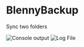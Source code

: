 # BlennyBackup
Sync two folders

![Console output](https://user-images.githubusercontent.com/9568412/40142412-d06efbec-5958-11e8-968a-7a4e4bf8bb55.png)
![Log File](https://user-images.githubusercontent.com/9568412/40142459-ee77b5de-5958-11e8-86aa-15b866c32135.png)
